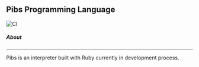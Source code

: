 
## Pibs Programming Language

![CI](https://github.com/biancaguzenski/pibs-lang/workflows/CI/badge.svg)


##### About

___________________________________________________________________________________________________________________________________________________________________

Pibs is an interpreter built with Ruby currently in development process.
